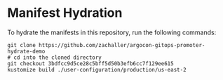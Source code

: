 # Manifest Hydration

To hydrate the manifests in this repository, run the following commands:

```shell
git clone https://github.com/zachaller/argocon-gitops-promoter-hydrate-demo
# cd into the cloned directory
git checkout 3bdfcc9d5ce28c5bff5d50b3efb6cc7f129ee615
kustomize build ./user-configuration/production/us-east-2
```
